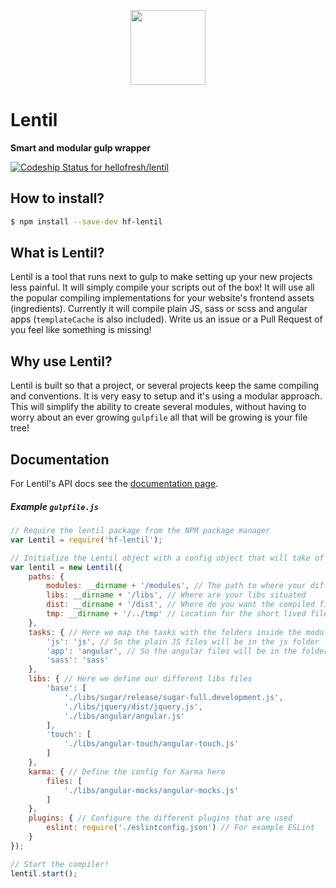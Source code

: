<p align="center">
  <a href="https://hellofresh.com">
    <img width="120" src="https://www.hellofresh.de/images/hellofresh/press/HelloFresh_Logo.png">
  </a>
</p>

# Lentil
**Smart and modular gulp wrapper**

[ ![Codeship Status for hellofresh/lentil](https://codeship.com/projects/eb51dcc0-69e1-0133-1fba-6e257542035e/status?branch=master)](https://codeship.com/projects/114688)

## How to install?

```bash
$ npm install --save-dev hf-lentil
```

## What is Lentil?

Lentil is a tool that runs next to gulp to make setting up your new projects less painful. It will simply compile your scripts out of the box! It will use all the popular compiling implementations for your website's frontend assets (ingredients). Currently it will compile plain JS, sass or scss and angular apps (`templateCache` is also included). Write us an issue or a Pull Request of you feel like something is missing!

## Why use Lentil?

Lentil is built so that a project, or several projects keep the same compiling and conventions. It is very easy to setup and it's using a modular approach. This will simplify the ability to create several modules, without having to worry about an ever growing `gulpfile` all that will be growing is your file tree!

## Documentation

For Lentil's API docs see the [documentation page](/docs/README.md).

##### Example `gulpfile.js`

```js
// Require the lentil package from the NPM package manager
var Lentil = require('hf-lentil');

// Initialize the Lentil object with a config object that will take of the rest
var lentil = new Lentil({
    paths: {
        modules: __dirname + '/modules', // The path to where your different modules
        libs: __dirname + '/libs', // Where are your libs situated
        dist: __dirname + '/dist', // Where do you want the compiled files to end up
        tmp: __dirname + '/../tmp' // Location for the short lived files
    },
    tasks: { // Here we map the tasks with the folders inside the module
        'js': 'js', // So the plain JS files will be in the js folder
        'app': 'angular', // So the angular files will be in the folder named app
        'sass': 'sass'
    },
    libs: { // Here we define our different libs files
        'base': [
            './libs/sugar/release/sugar-full.development.js',
            './libs/jquery/dist/jquery.js',
            './libs/angular/angular.js'
        ],
        'touch': [
            './libs/angular-touch/angular-touch.js'
        ]
    },
    karma: { // Define the config for Karma here
        files: [
            './libs/angular-mocks/angular-mocks.js'
        ]
    },
    plugins: { // Configure the different plugins that are used
        eslint: require('./eslintconfig.json') // For example ESLint
    }
});

// Start the compiler!
lentil.start();
```
